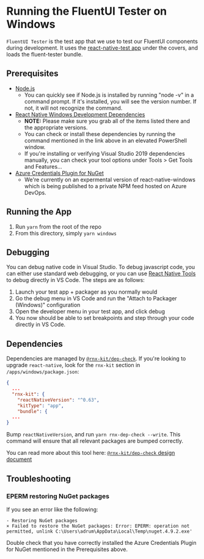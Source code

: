 # Running the FluentUI Tester on Windows

`FluentUI Tester` is the test app that we use to test our FluentUI components during development. It uses the [react-native-test app](https://github.com/microsoft/react-native-test-app) under the covers, and loads the fluent-tester bundle.

## Prerequisites

- [Node.js](https://nodejs.org/en/download/)
  - You can quickly see if Node.js is installed by running "node -v" in a command prompt. If it's installed, you will see the version number. If not, it will not recognize the command.
- [React Native Windows Development Dependencies](https://microsoft.github.io/react-native-windows/docs/rnw-dependencies)
  - **NOTE:** Please make sure you grab all of the items listed there and the appropriate versions.
  - You can check or install these dependencies by running the command mentioned in the link above in an elevated PowerShell window.
  - If you're installing or verifying Visual Studio 2019 dependencies manually, you can check your tool options under Tools > Get Tools and Features...
- [Azure Credentials Plugin for NuGet](https://github.com/microsoft/artifacts-credprovider#installation-on-windows)
  - We're currently on an expermental version of react-native-windows which is being published to a private NPM feed hosted on Azure DevOps.

## Running the App

1. Run `yarn` from the root of the repo
2. From this directory, simply `yarn windows`

## Debugging

You can debug native code in Visual Studio. To debug javascript code, you can either use standard web debugging, or you can use [React Native Tools](https://marketplace.visualstudio.com/items?itemName=msjsdiag.vscode-react-native) to debug directly in VS Code. The steps are as follows:

1. Launch your test app + packager as you normally would
2. Go the debug menu in VS Code and run the "Attach to Packager (Windows)" configuration
3. Open the developer menu in your test app, and click debug
4. You now should be able to set breakpoints and step through your code directly in VS Code.

## Dependencies

Dependencies are managed by
[`@rnx-kit/dep-check`](https://github.com/microsoft/rnx-kit/tree/main/packages/dep-check).
If you're looking to upgrade `react-native`, look for the `rnx-kit` section in
`/apps/windows/package.json`:

```json
{
  ...
  "rnx-kit": {
    "reactNativeVersion": "^0.63",
    "kitType": "app",
    "bundle": {
  ...
}
```

Bump `reactNativeVersion`, and run `yarn rnx-dep-check --write`. This command
will ensure that all relevant packages are bumped correctly.

You can read more about this tool here:
[`@rnx-kit/dep-check` design document](https://github.com/microsoft/rnx-kit/blob/main/packages/dep-check/DESIGN.md)

## Troubleshooting

### EPERM restoring NuGet packages

If you see an error like the following:

```
- Restoring NuGet packages
× Failed to restore the NuGet packages: Error: EPERM: operation not permitted, unlink C:\Users\adrum\AppData\Local\Temp\nuget.4.9.2.exe'
```

Double check that you have correctly installed the Azure Credentials Plugin for NuGet mentioned in the Prerequisites above.
